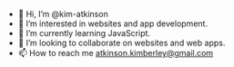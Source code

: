 - 👋 Hi, I’m @kim-atkinson
- 👀 I’m interested in websites and app development. 
- 🌱 I’m currently learning JavaScript. 
- 💞️ I’m looking to collaborate on websites and web apps. 
- 📫 How to reach me atkinson.kimberley@gmail.com

<!---
kim-atkinson/kim-atkinson is a ✨ special ✨ repository because its `README.md` (this file) appears on your GitHub profile.
You can click the Preview link to take a look at your changes.
--->
